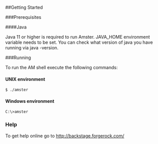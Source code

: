 <!--
  Copyright 2016-2022 ForgeRock AS. All Rights Reserved
 
  Use of this code requires a commercial software license with ForgeRock AS.
  or with one of its affiliates. All use shall be exclusively subject
  to such license between the licensee and ForgeRock AS.
-->
##Getting Started

###Prerequisites

####Java

Java 11 or higher is required to run Amster.
JAVA_HOME environment variable needs to be set.
You can check what version of java you have running via java -version.

###Running

To run the AM shell execute the following commands:

#### UNIX environment

```
$ ./amster
```

#### Windows environment

```
C:\>amster
```

### Help

To get help online go to http://backstage.forgerock.com/
